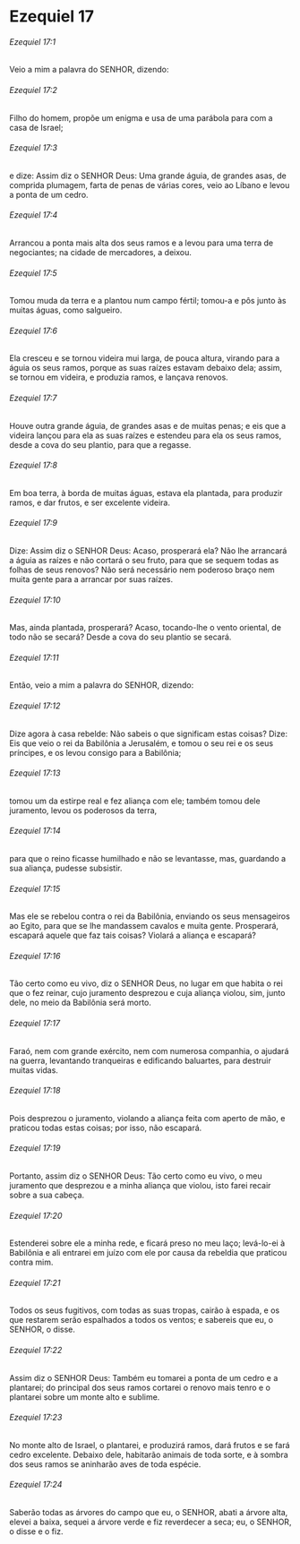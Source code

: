 # Ezequiel 17

###### Ezequiel 17:1

Veio a mim a palavra do SENHOR, dizendo:

###### Ezequiel 17:2

Filho do homem, propõe um enigma e usa de uma parábola para com a casa de Israel;

###### Ezequiel 17:3

e dize: Assim diz o SENHOR Deus: Uma grande águia, de grandes asas, de comprida plumagem, farta de penas de várias cores, veio ao Líbano e levou a ponta de um cedro.

###### Ezequiel 17:4

Arrancou a ponta mais alta dos seus ramos e a levou para uma terra de negociantes; na cidade de mercadores, a deixou.

###### Ezequiel 17:5

Tomou muda da terra e a plantou num campo fértil; tomou-a e pôs junto às muitas águas, como salgueiro.

###### Ezequiel 17:6

Ela cresceu e se tornou videira mui larga, de pouca altura, virando para a águia os seus ramos, porque as suas raízes estavam debaixo dela; assim, se tornou em videira, e produzia ramos, e lançava renovos.

###### Ezequiel 17:7

Houve outra grande águia, de grandes asas e de muitas penas; e eis que a videira lançou para ela as suas raízes e estendeu para ela os seus ramos, desde a cova do seu plantio, para que a regasse.

###### Ezequiel 17:8

Em boa terra, à borda de muitas águas, estava ela plantada, para produzir ramos, e dar frutos, e ser excelente videira.

###### Ezequiel 17:9

Dize: Assim diz o SENHOR Deus: Acaso, prosperará ela? Não lhe arrancará a águia as raízes e não cortará o seu fruto, para que se sequem todas as folhas de seus renovos? Não será necessário nem poderoso braço nem muita gente para a arrancar por suas raízes.

###### Ezequiel 17:10

Mas, ainda plantada, prosperará? Acaso, tocando-lhe o vento oriental, de todo não se secará? Desde a cova do seu plantio se secará.

###### Ezequiel 17:11

Então, veio a mim a palavra do SENHOR, dizendo:

###### Ezequiel 17:12

Dize agora à casa rebelde: Não sabeis o que significam estas coisas? Dize: Eis que veio o rei da Babilônia a Jerusalém, e tomou o seu rei e os seus príncipes, e os levou consigo para a Babilônia;

###### Ezequiel 17:13

tomou um da estirpe real e fez aliança com ele; também tomou dele juramento, levou os poderosos da terra,

###### Ezequiel 17:14

para que o reino ficasse humilhado e não se levantasse, mas, guardando a sua aliança, pudesse subsistir.

###### Ezequiel 17:15

Mas ele se rebelou contra o rei da Babilônia, enviando os seus mensageiros ao Egito, para que se lhe mandassem cavalos e muita gente. Prosperará, escapará aquele que faz tais coisas? Violará a aliança e escapará?

###### Ezequiel 17:16

Tão certo como eu vivo, diz o SENHOR Deus, no lugar em que habita o rei que o fez reinar, cujo juramento desprezou e cuja aliança violou, sim, junto dele, no meio da Babilônia será morto.

###### Ezequiel 17:17

Faraó, nem com grande exército, nem com numerosa companhia, o ajudará na guerra, levantando tranqueiras e edificando baluartes, para destruir muitas vidas.

###### Ezequiel 17:18

Pois desprezou o juramento, violando a aliança feita com aperto de mão, e praticou todas estas coisas; por isso, não escapará.

###### Ezequiel 17:19

Portanto, assim diz o SENHOR Deus: Tão certo como eu vivo, o meu juramento que desprezou e a minha aliança que violou, isto farei recair sobre a sua cabeça.

###### Ezequiel 17:20

Estenderei sobre ele a minha rede, e ficará preso no meu laço; levá-lo-ei à Babilônia e ali entrarei em juízo com ele por causa da rebeldia que praticou contra mim.

###### Ezequiel 17:21

Todos os seus fugitivos, com todas as suas tropas, cairão à espada, e os que restarem serão espalhados a todos os ventos; e sabereis que eu, o SENHOR, o disse.

###### Ezequiel 17:22

Assim diz o SENHOR Deus: Também eu tomarei a ponta de um cedro e a plantarei; do principal dos seus ramos cortarei o renovo mais tenro e o plantarei sobre um monte alto e sublime.

###### Ezequiel 17:23

No monte alto de Israel, o plantarei, e produzirá ramos, dará frutos e se fará cedro excelente. Debaixo dele, habitarão animais de toda sorte, e à sombra dos seus ramos se aninharão aves de toda espécie.

###### Ezequiel 17:24

Saberão todas as árvores do campo que eu, o SENHOR, abati a árvore alta, elevei a baixa, sequei a árvore verde e fiz reverdecer a seca; eu, o SENHOR, o disse e o fiz.

